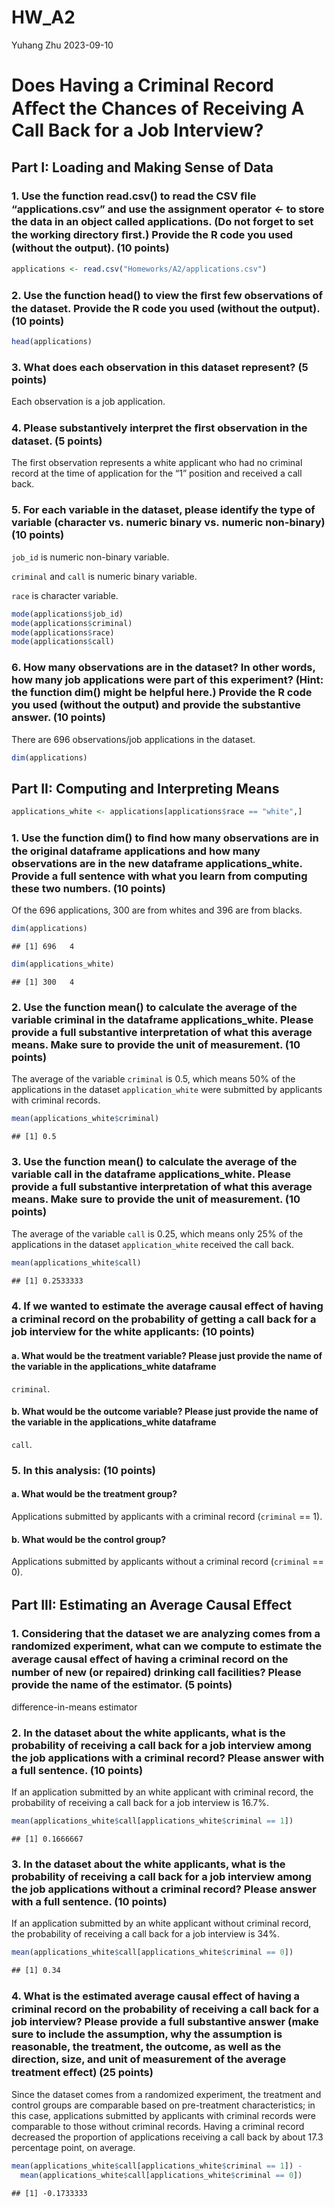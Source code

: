 HW_A2
================
Yuhang Zhu
2023-09-10

# Does Having a Criminal Record Aﬀect the Chances of Receiving A Call Back for a Job Interview?

## Part I: Loading and Making Sense of Data

### 1. Use the function read.csv() to read the CSV ﬁle “applications.csv” and use the assignment operator \<- to store the data in an object called applications. (Do not forget to set the working directory ﬁrst.) Provide the R code you used (without the output). (10 points)

``` r
applications <- read.csv("Homeworks/A2/applications.csv")
```

### 2. Use the function head() to view the ﬁrst few observations of the dataset. Provide the R code you used (without the output). (10 points)

``` r
head(applications)
```

### 3. What does each observation in this dataset represent? (5 points)

Each observation is a job application.

### 4. Please substantively interpret the ﬁrst observation in the dataset. (5 points)

The first observation represents a white applicant who had no criminal
record at the time of application for the “1” position and received a
call back.

### 5. For each variable in the dataset, please identify the type of variable (character vs. numeric binary vs. numeric non-binary) (10 points)

`job_id` is numeric non-binary variable.

`criminal` and `call` is numeric binary variable.

`race` is character variable.

``` r
mode(applications$job_id)
mode(applications$criminal)
mode(applications$race)
mode(applications$call)
```

### 6. How many observations are in the dataset? In other words, how many job applications were part of this experiment? (Hint: the function dim() might be helpful here.) Provide the R code you used (without the output) and provide the substantive answer. (10 points)

There are 696 observations/job applications in the dataset.

``` r
dim(applications)
```

## Part II: Computing and Interpreting Means

``` r
applications_white <- applications[applications$race == "white",]
```

### 1. Use the function dim() to ﬁnd how many observations are in the original dataframe applications and how many observations are in the new dataframe applications_white. Provide a full sentence with what you learn from computing these two numbers. (10 points)

Of the 696 applications, 300 are from whites and 396 are from blacks.

``` r
dim(applications)
```

    ## [1] 696   4

``` r
dim(applications_white)
```

    ## [1] 300   4

### 2. Use the function mean() to calculate the average of the variable criminal in the dataframe applications_white. Please provide a full substantive interpretation of what this average means. Make sure to provide the unit of measurement. (10 points)

The average of the variable `criminal` is 0.5, which means 50% of the
applications in the dataset `application_white` were submitted by
applicants with criminal records.

``` r
mean(applications_white$criminal)
```

    ## [1] 0.5

### 3. Use the function mean() to calculate the average of the variable call in the dataframe applications_white. Please provide a full substantive interpretation of what this average means. Make sure to provide the unit of measurement. (10 points)

The average of the variable `call` is 0.25, which means only 25% of the
applications in the dataset `application_white` received the call back.

``` r
mean(applications_white$call)
```

    ## [1] 0.2533333

### 4. If we wanted to estimate the average causal eﬀect of having a criminal record on the probability of getting a call back for a job interview for the white applicants: (10 points)

#### a. What would be the treatment variable? Please just provide the name of the variable in the applications_white dataframe

`criminal`.

#### b. What would be the outcome variable? Please just provide the name of the variable in the applications_white dataframe

`call`.

### 5. In this analysis: (10 points)

#### a. What would be the treatment group?

Applications submitted by applicants with a criminal record (`criminal`
== 1).

#### b. What would be the control group?

Applications submitted by applicants without a criminal record
(`criminal` == 0).

## Part III: Estimating an Average Causal Eﬀect

### 1. Considering that the dataset we are analyzing comes from a randomized experiment, what can we compute to estimate the average causal eﬀect of having a criminal record on the number of new (or repaired) drinking call facilities? Please provide the name of the estimator. (5 points)

difference-in-means estimator

### 2. In the dataset about the white applicants, what is the probability of receiving a call back for a job interview among the job applications with a criminal record? Please answer with a full sentence. (10 points)

If an application submitted by an white applicant with criminal record,
the probability of receiving a call back for a job interview is 16.7%.

``` r
mean(applications_white$call[applications_white$criminal == 1])
```

    ## [1] 0.1666667

### 3. In the dataset about the white applicants, what is the probability of receiving a call back for a job interview among the job applications without a criminal record? Please answer with a full sentence. (10 points)

If an application submitted by an white applicant without criminal
record, the probability of receiving a call back for a job interview is
34%.

``` r
mean(applications_white$call[applications_white$criminal == 0])
```

    ## [1] 0.34

### 4. What is the estimated average causal eﬀect of having a criminal record on the probability of receiving a call back for a job interview? Please provide a full substantive answer (make sure to include the assumption, why the assumption is reasonable, the treatment, the outcome, as well as the direction, size, and unit of measurement of the average treatment eﬀect) (25 points)

Since the dataset comes from a randomized experiment, the treatment and
control groups are comparable based on pre-treatment characteristics; in
this case, applications submitted by applicants with criminal records
were comparable to those without criminal records. Having a criminal
record decreased the proportion of applications receiving a call back by
about 17.3 percentage point, on average.

``` r
mean(applications_white$call[applications_white$criminal == 1]) - 
  mean(applications_white$call[applications_white$criminal == 0])
```

    ## [1] -0.1733333
